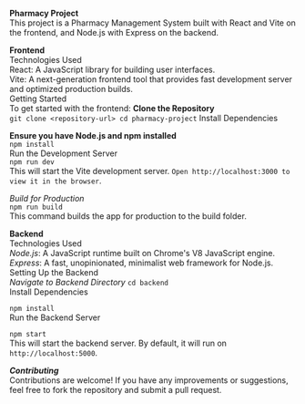 **Pharmacy Project**<br/>
This project is a Pharmacy Management System built with React and Vite on the frontend, and Node.js with Express on the backend.<br/>

**Frontend**<br/>
Technologies Used<br/>
React: A JavaScript library for building user interfaces.<br/>
Vite: A next-generation frontend tool that provides fast development server and optimized production builds.<br/>
Getting Started<br/>
To get started with the frontend:
**Clone the Repository**<br/>
``git clone <repository-url>
cd pharmacy-project``
Install Dependencies<br/>

**Ensure you have Node.js and npm installed**<br/>
``npm install``<br/>
Run the Development Server<br/>
``npm run dev``<br/>
This will start the Vite development server. ``Open http://localhost:3000 to view it in the browser``.

*Build for Production*<br/>
``npm run build``<br/>
This command builds the app for production to the build folder.

**Backend**<br/>
Technologies Used<br/>
*Node.js*: A JavaScript runtime built on Chrome's V8 JavaScript engine.<br/>
*Express*: A fast, unopinionated, minimalist web framework for Node.js.<br/>
Setting Up the Backend<br/>
*Navigate to Backend Directory*
``cd backend``<br/>
Install Dependencies<br/>

``npm install``<br/>
Run the Backend Server<br/>

``npm start``<br/>
This will start the backend server. By default, it will run on ``http://localhost:5000``.<br/>

***Contributing***<br/>
Contributions are welcome! If you have any improvements or suggestions, feel free to fork the repository and submit a pull request.
